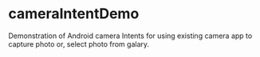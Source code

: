 # cameraIntentDemo

Demonstration of Android camera Intents for using existing camera app to capture photo or, select photo from galary.
